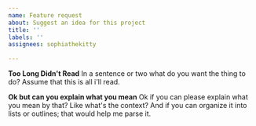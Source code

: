 ```yaml
---
name: Feature request
about: Suggest an idea for this project
title: ''
labels: ''
assignees: sophiathekitty

---
```


**Too Long Didn't Read**
In a sentence or two what do you want the thing to do? Assume that this is all i'll read.

**Ok but can you explain what you mean**
Ok if you can please explain what you mean by that? Like what's the context? And if you can organize it into lists or outlines; that would help me parse it.
